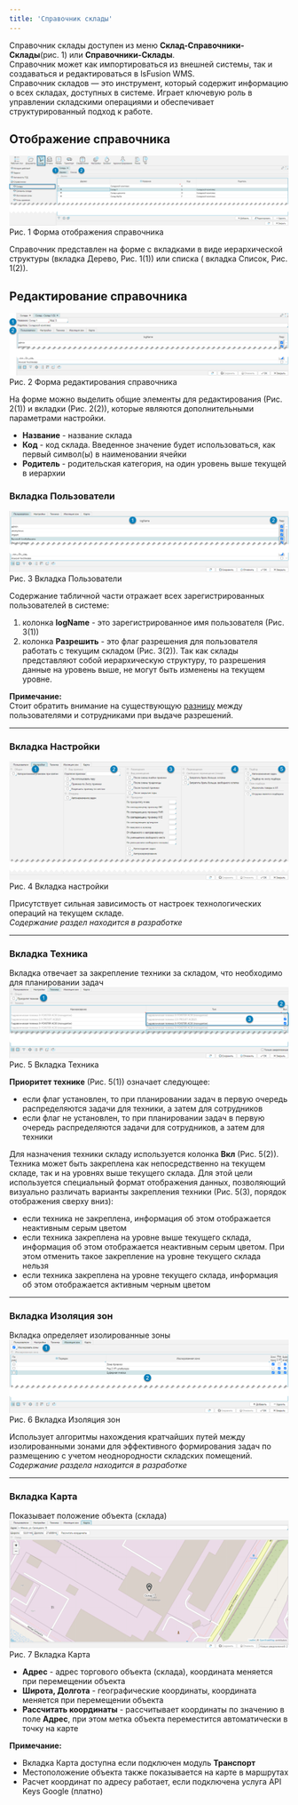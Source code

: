 ```yaml
---
title: 'Справочник склады'
---
```


Справочник склады доступен из меню **Склад-Справочники-Склады**(рис. 1) или **Справочники-Склады**.<br/>
Справочник может как импортироваться из внешней системы, так и создаваться и редактироваться в lsFusion WMS.<br/>
Справочник складов — это инструмент, который содержит информацию о всех складах, доступных в системе. Играет ключевую
роль в управлении складскими операциями и обеспечивает структурированный подход к работе.

## Отображение справочника

![](img/stocks1.png)<br/>
Рис. 1 Форма отображения справочника

Справочник представлен на форме с вкладками в виде иерархической структуры (вкладка Дерево, Рис. 1(1)) или списка (
вкладка Список, Рис. 1(2)).<br/>

## Редактирование справочника

![](img/stocks2.png)<br/>
Рис. 2 Форма редактирования справочника

На форме можно выделить общие элементы для редактирования (Рис. 2(1)) и вкладки (Рис. 2(2)), которые являются
дополнительными параметрами настройки.

- **Название** - название склада
- **Код** - код склада. Введенное значение будет использоваться, как первый символ(ы) в наименовании ячейки
- **Родитель** - родительская категория, на один уровень выше текущей в иерархии

### Вкладка Пользователи

![](img/stocks3.png)<br/>
Рис. 3 Вкладка Пользователи

Содержание табличной части отражает всех зарегистрированных пользователей в системе:

1. колонка **logName** - это зарегистрированное имя пользователя (Рис. 3(1))
2. колонка **Разрешить** - это флаг разрешения для пользователя работать с текущим складом (Рис. 3(2)). Так как склады
   представляют собой иерархическую структуру, то разрешения данные на уровень выше, не могут быть изменены на текущем
   уровне.

**Примечание:**<br/>
Стоит обратить внимание на существующую [разницу](../intro/terminology.md#люди) между пользователями и сотрудниками при
выдаче разрешений.
***

### Вкладка Настройки

![](img/stocks4.png)<br/>
Рис. 4 Вкладка настройки

Присутствует сильная зависимость от настроек технологических операций на текущем складе.<br/>
_Содержание раздел находится в разработке_
***

### Вкладка Техника
Вкладка отвечает за закрепление техники за складом, что необходимо для планировании задач
![](img/stocks5.png)<br/>
Рис. 5 Вкладка Техника

**Приоритет технике** (Рис. 5(1)) означает следующее: 

- если флаг установлен, то при планировании задач в первую очередь распределяются задачи для техники, а затем для
  сотрудников
- если флаг не установлен, то при планировании задач в первую очередь распределяются задачи для сотрудников, а затем для
  техники

Для назначения техники складу используется колонка **Вкл** (Рис. 5(2)). Техника может быть закреплена как
непосредственно на текущем складе, так и на уровнях выше текущего склада. Для этой цели используется специальный формат
отображения данных, позволяющий визуально различать варианты закрепления техники (Рис. 5(3), порядок отображения сверху
вниз):
- если техника не закреплена, информация об этом отображается неактивным серым цветом 
- если техника закреплена на уровне выше текущего склада, информация об этом отображается неактивным серым цветом. При
  этом отменить такое закрепление на уровне текущего склада нельзя
- если техника закреплена на уровне текущего склада, информация об этом отображается активным черным цветом
***

### Вкладка Изоляция зон
Вкладка определяет изолированные зоны
![](img/stocks6.png)<br/>
Рис. 6 Вкладка Изоляция зон

Использует алгоритмы нахождения кратчайших путей между изолированными зонами для эффективного формирования задач по
размещению с учетом неоднородности складских помещений.<br/>
_Содержание раздела находится в разработке_
***

### Вкладка Карта
Показывает положение объекта (склада)
![](img/stocks7.png)<br/>
Рис. 7 Вкладка Карта

- **Адрес** - адрес торгового объекта (склада), координата меняется при перемещении объекта
- **Широта, Долгота** - географические координаты, координата меняется при перемещении объекта
- **Рассчитать координаты** - рассчитывает координаты по значению в поле **Адрес**, при этом метка объекта переместится
  автоматически в точку на карте  

**Примечание:**<br/>
- Вкладка Карта доступна если подключен модуль **Транспорт**
- Местоположение объекта также показывается на карте в маршрутах
- Расчет координат по адресу работает, если подключена услуга API Keys Google (платно)










